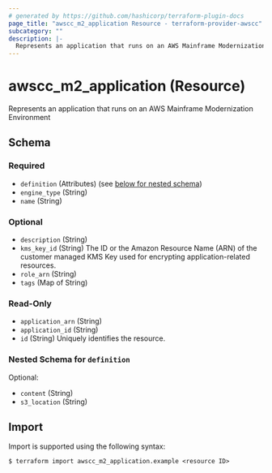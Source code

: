 ```yaml
---
# generated by https://github.com/hashicorp/terraform-plugin-docs
page_title: "awscc_m2_application Resource - terraform-provider-awscc"
subcategory: ""
description: |-
  Represents an application that runs on an AWS Mainframe Modernization Environment
---
```


# awscc_m2_application (Resource)

Represents an application that runs on an AWS Mainframe Modernization Environment



<!-- schema generated by tfplugindocs -->
## Schema

### Required

- `definition` (Attributes) (see [below for nested schema](#nestedatt--definition))
- `engine_type` (String)
- `name` (String)

### Optional

- `description` (String)
- `kms_key_id` (String) The ID or the Amazon Resource Name (ARN) of the customer managed KMS Key used for encrypting application-related resources.
- `role_arn` (String)
- `tags` (Map of String)

### Read-Only

- `application_arn` (String)
- `application_id` (String)
- `id` (String) Uniquely identifies the resource.

<a id="nestedatt--definition"></a>
### Nested Schema for `definition`

Optional:

- `content` (String)
- `s3_location` (String)

## Import

Import is supported using the following syntax:

```shell
$ terraform import awscc_m2_application.example <resource ID>
```

